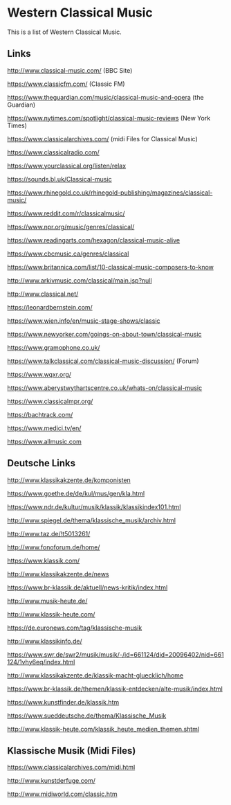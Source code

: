 # Western Classical Music

This is a list of Western Classical Music.

## Links

http://www.classical-music.com/ (BBC Site)

https://www.classicfm.com/ (Classic FM)

https://www.theguardian.com/music/classical-music-and-opera (the Guardian)

https://www.nytimes.com/spotlight/classical-music-reviews (New York Times)

https://www.classicalarchives.com/ (midi Files for Classical Music)

https://www.classicalradio.com/

https://www.yourclassical.org/listen/relax

https://sounds.bl.uk/Classical-music

https://www.rhinegold.co.uk/rhinegold-publishing/magazines/classical-music/

https://www.reddit.com/r/classicalmusic/

https://www.npr.org/music/genres/classical/

https://www.readingarts.com/hexagon/classical-music-alive

https://www.cbcmusic.ca/genres/classical

https://www.britannica.com/list/10-classical-music-composers-to-know

http://www.arkivmusic.com/classical/main.jsp?null

http://www.classical.net/

https://leonardbernstein.com/


https://www.wien.info/en/music-stage-shows/classic

https://www.newyorker.com/goings-on-about-town/classical-music

https://www.gramophone.co.uk/

https://www.talkclassical.com/classical-music-discussion/ (Forum)

https://www.wqxr.org/

https://www.aberystwythartscentre.co.uk/whats-on/classical-music

https://www.classicalmpr.org/

https://bachtrack.com/

https://www.medici.tv/en/

https://www.allmusic.com


## Deutsche Links

http://www.klassikakzente.de/komponisten

https://www.goethe.de/de/kul/mus/gen/kla.html

https://www.ndr.de/kultur/musik/klassik/klassikindex101.html

http://www.spiegel.de/thema/klassische_musik/archiv.html

http://www.taz.de/!t5013261/

http://www.fonoforum.de/home/

https://www.klassik.com/

http://www.klassikakzente.de/news

https://www.br-klassik.de/aktuell/news-kritik/index.html

http://www.musik-heute.de/

http://www.klassik-heute.com/

https://de.euronews.com/tag/klassische-musik

http://www.klassikinfo.de/

https://www.swr.de/swr2/musik/musik/-/id=661124/did=20096402/nid=661124/1vhy6eq/index.html

http://www.klassikakzente.de/klassik-macht-gluecklich/home

https://www.br-klassik.de/themen/klassik-entdecken/alte-musik/index.html

https://www.kunstfinder.de/klassik.htm

https://www.sueddeutsche.de/thema/Klassische_Musik

http://www.klassik-heute.com/klassik_heute_medien_themen.shtml






## Klassische Musik (Midi Files)

https://www.classicalarchives.com/midi.html

http://www.kunstderfuge.com/

http://www.midiworld.com/classic.htm

